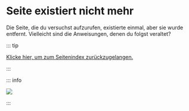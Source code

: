# Seite existiert nicht mehr

Die Seite, die du versuchst aufzurufen, existierte einmal, aber sie wurde entfernt. Vielleicht sind die Anweisungen, denen du folgst veraltet?

::: tip

[Klicke hier, um zum Seitenindex zurückzugelangen.](site-navigation)

:::

::: info

![](https://http.cat/410)

:::
